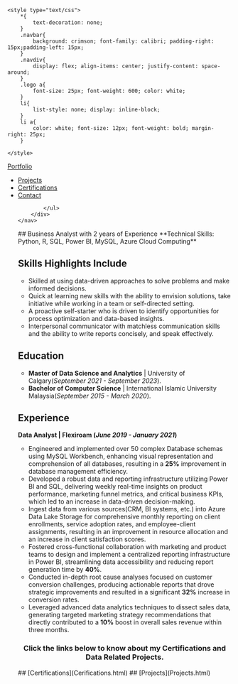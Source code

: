 <html>
<head>
	<meta charset="utf-8">
	<meta name="viewport" content="width=device-width, initial-scale=1">
	
	<style type="text/css">
		*{
			text-decoration: none;
		}
		.navbar{
			background: crimson; font-family: calibri; padding-right: 15px;padding-left: 15px;
		}
		.navdiv{
			display: flex; align-items: center; justify-content: space-around;
		}
		.logo a{
			font-size: 25px; font-weight: 600; color: white;
		}
		li{
			list-style: none; display: inline-block;
		}
		li a{
			color: white; font-size: 12px; font-weight: bold; margin-right: 25px;
		}
		
	</style>
</head>
<body>
	<nav class="navbar">
		<div class="navdiv">
			<div class="logo"><a href="#">Portfolio</a> </div>
			<ul>
				<li><a href="Projects.html">Projects</a></li>
				<li><a href="Cerifications.html">Certifications</a></li> 
				<li><a href="#">Contact</a></li>
				
			</ul>
		</div>
	</nav>
</body>
</html>
<p style="line-height: 1.5;"></p>
## Business Analyst with 2 years of Experience
**Technical Skills: Python, R, SQL, Power BI, MySQL, Azure Cloud Computing**

## Skills Highlights Include
- Skilled at using data-driven approaches to solve problems and make informed decisions.
- Quick at learning new skills with the ability to envision solutions, take initiative while working in a team or self-directed setting.
- A proactive self-starter who is driven to identify opportunities for process optimization and data-based insights.
- Interpersonal communicator with matchless communication skills and the ability to write reports concisely, and speak effectively.
  
## Education 
- <b>Master of Data Science and Analytics</b>     |     University of Calgary(_September 2021 - September 2023_).
- <b>Bachelor of Computer Science</b>    |    International Islamic University Malaysia(_September 2015 - March 2020_).

## Experience
<b>Data Analyst | Flexiroam (_June 2019 - January 2021_)</b>
- Engineered and implemented over 50 complex Database schemas using MySQL Workbench, enhancing visual representation and comprehension of all databases, resulting in a **25%** improvement in database management efficiency.
- Developed a robust data and reporting infrastructure utilizing Power BI and SQL, delivering weekly real-time insights on product performance, marketing funnel metrics, and critical business KPIs, which led to an increase in data-driven decision-making.
- Ingest data from various sources(CRM, BI systems, etc.) into Azure Data Lake Storage for comprehensive monthly reporting on client enrollments, service adoption rates, and employee-client assignments, resulting in an improvement in resource allocation and an increase in client satisfaction scores.
- Fostered cross-functional collaboration with marketing and product teams to design and implement a centralized reporting infrastructure in Power BI, streamlining data accessibility and reducing report generation time by **40%**.
- Conducted in-depth root cause analyses focused on customer conversion challenges, producing actionable reports that drove strategic improvements and resulted in a significant **32%** increase in conversion rates.
-  Leveraged advanced data analytics techniques to dissect sales data, generating targeted marketing strategy recommendations that directly contributed to a **10%** boost in overall sales revenue within three months.
<h3 align="center">Click the links below to know about my Certifications and Data Related Projects.</h3>
## [Certifications](Cerifications.html)
## [Projects](Projects.html)











